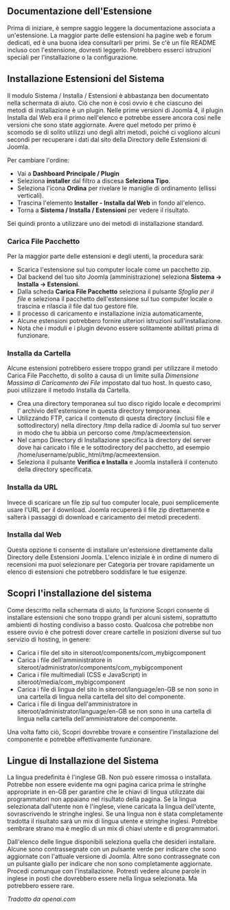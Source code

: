 <!-- Filename: Installing_an_extension / Display title: Installazione di un'estensione -->

## Documentazione dell'Estensione

Prima di iniziare, è sempre saggio leggere la documentazione associata a un'estensione. La maggior parte delle estensioni ha pagine web e forum dedicati, ed è una buona idea consultarli per primi. Se c'è un file README incluso con l'estensione, dovresti leggerlo. Potrebbero esserci istruzioni speciali per l'installazione o la configurazione.

## Installazione Estensioni del Sistema

Il modulo Sistema / Installa / Estensioni è abbastanza ben documentato nella schermata di aiuto. Ciò che non è così ovvio è che ciascuno dei metodi di installazione è un plugin. Nelle prime versioni di Joomla 4, il plugin Installa dal Web era il primo nell'elenco e potrebbe essere ancora così nelle versioni che sono state aggiornate. Avere quel metodo per primo è scomodo se di solito utilizzi uno degli altri metodi, poiché ci vogliono alcuni secondi per recuperare i dati dal sito della Directory delle Estensioni di Joomla.

Per cambiare l'ordine:

- Vai a **Dashboard Principale / Plugin**
- Seleziona **installer** dal filtro a discesa **Seleziona Tipo**.
- Seleziona l'icona **Ordina** per rivelare le maniglie di ordinamento
  (ellissi verticali).
- Trascina l'elemento **Installer - Installa dal Web** in fondo
  all'elenco.
- Torna a **Sistema / Installa / Estensioni** per vedere il risultato.

Sei quindi pronto a utilizzare uno dei metodi di installazione standard.

### Carica File Pacchetto

Per la maggior parte delle estensioni e degli utenti, la procedura sarà:

- Scarica l'estensione sul tuo computer locale come un pacchetto zip.
- Dal backend del tuo sito Joomla (amministrazione) seleziona
  **Sistema → Installa → Estensioni**.
- Dalla scheda **Carica File Pacchetto** seleziona il pulsante *Sfoglia per il file* 
  e seleziona il pacchetto dell'estensione sul tuo computer locale o trascina e rilascia 
  il file dal tuo gestore file.
- Il processo di caricamento e installazione inizia automaticamente,
- Alcune estensioni potrebbero fornire ulteriori istruzioni sull'installazione.
- Nota che i moduli e i plugin devono essere solitamente abilitati prima di funzionare.

### Installa da Cartella

Alcune estensioni potrebbero essere troppo grandi per utilizzare il metodo Carica File Pacchetto,
di solito a causa di un limite sulla *Dimensione Massima di Caricamento dei File* impostato dal tuo host.
In questo caso, puoi utilizzare il metodo Installa da Cartella.

- Crea una directory temporanea sul tuo disco rigido locale e decomprimi l'
  archivio dell'estensione in questa directory temporanea.
- Utilizzando FTP, carica il contenuto di questa directory (inclusi file e
  sottodirectory) nella directory /tmp della radice di Joomla sul tuo server in modo che 
  tu abbia un percorso come /tmp/acmeextension.
- Nel campo Directory di Installazione specifica la directory del server dove hai 
  caricato i file e le sottodirectory del pacchetto, ad esempio
  /home/username/public_html/tmp/acmeextension.
- Seleziona il pulsante **Verifica e Installa** e Joomla installerà il contenuto
  della directory specificata.

### Installa da URL

Invece di scaricare un file zip sul tuo computer locale, puoi semplicemente usare l'URL 
per il download. Joomla recupererà il file zip direttamente e salterà i passaggi di download
e caricamento dei metodi precedenti.

### Installa dal Web

Questa opzione ti consente di installare un'estensione direttamente dalla Directory
delle Estensioni Joomla. L'elenco iniziale è in ordine di numero di recensioni ma puoi selezionare 
per Categoria per trovare rapidamente un elenco di estensioni che potrebbero soddisfare le tue esigenze.

## Scopri l'installazione del sistema

Come descritto nella schermata di aiuto, la funzione Scopri consente di installare estensioni che sono troppo grandi per alcuni sistemi, soprattutto ambienti di hosting condiviso a basso costo. Qualcosa che potrebbe non essere ovvio è che potresti dover creare cartelle in posizioni diverse sul tuo servizio di hosting, in genere:

- Carica i file del sito in siteroot/components/com_mybigcomponent
- Carica i file dell'amministratore in siteroot/administrator/components/com_mybigcomponent
- Carica i file multimediali (CSS e JavaScript) in siteroot/media/com_mybigcomponent
- Carica i file di lingua del sito in siteroot/language/en-GB se non sono in una cartella di lingua nella cartella del sito del componente.
- Carica i file di lingua dell'amministratore in siteroot/administrator/language/en-GB se non sono in una cartella di lingua nella cartella dell'amministratore del componente.

Una volta fatto ciò, Scopri dovrebbe trovare e consentire l'installazione del componente e potrebbe effettivamente funzionare.

## Lingue di Installazione del Sistema

La lingua predefinita è l'inglese GB. Non può essere rimossa o installata. Potrebbe non essere evidente ma ogni pagina carica prima le stringhe appropriate in en-GB per garantire che le chiavi di lingua utilizzate dai programmatori non appaiano nel risultato della pagina. Se la lingua selezionata dall'utente non è l'inglese, viene caricata la lingua dell'utente, sovrascrivendo le stringhe inglesi. Se una lingua non è stata completamente tradotta il risultato sarà un mix di lingua utente e stringhe inglesi. Potrebbe sembrare strano ma è meglio di un mix di chiavi utente e di programmatori.

Dall'elenco delle lingue disponibili seleziona quella che desideri installare. Alcune sono contrassegnate con un pulsante verde per indicare che sono aggiornate con l'attuale versione di Joomla. Altre sono contrassegnate con un pulsante giallo per indicare che non sono completamente aggiornate. Procedi comunque con l'installazione. Potresti vedere alcune parole in inglese in posti che dovrebbero essere nella lingua selezionata. Ma potrebbero essere rare.

*Tradotto da openai.com*

